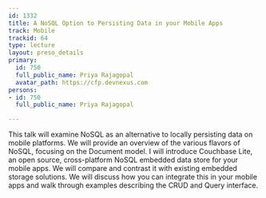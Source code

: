 ```yaml
---
id: 1332
title: A NoSQL Option to Persisting Data in your Mobile Apps
track: Mobile
trackid: 64
type: lecture
layout: preso_details
primary:
  id: 750
  full_public_name: Priya Rajagopal
  avatar_path: https://cfp.devnexus.com
persons:
- id: 750
  full_public_name: Priya Rajagopal

---
```

This talk will examine NoSQL as an alternative to locally persisting data on mobile platforms. We will provide an overview of the various flavors of NoSQL, focusing on the  Document model. I will introduce Couchbase Lite, an open source, cross-platform NoSQL embedded data store for your mobile apps. We will compare and contrast it with existing embedded storage solutions. We will discuss how you can integrate this in your mobile apps and walk through examples describing the CRUD and Query interface.